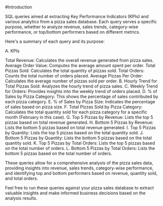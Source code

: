 #Introduction

SQL queries aimed at extracting Key Performance Indicators (KPIs) and various analytics from a pizza sales database. Each query serves a specific purpose, whether to analyze revenue, sales trends, category-wise performance, or top/bottom performers based on different metrics.
 
Here's a summary of each query and its purpose:

A. KPIs

Total Revenue: Calculates the overall revenue generated from pizza sales.
Average Order Value: Computes the average amount spent per order.
Total Pizzas Sold: Calculates the total quantity of pizzas sold.
Total Orders: Counts the total number of orders placed.
Average Pizzas Per Order: Calculates the average number of pizzas sold per order.
B. Hourly Trend for Total Pizzas Sold: Analyzes the hourly trend of pizza sales.
C. Weekly Trend for Orders: Provides insights into the weekly trend of orders placed.
D. % of Sales by Pizza Category: This shows the percentage of sales contributed by each pizza category.
E. % of Sales by Pizza Size: Indicates the percentage of sales based on pizza size.
F. Total Pizzas Sold by Pizza Category: Calculates the total quantity sold for each pizza category for a specific month (February in this case).
G. Top 5 Pizzas by Revenue: Lists the top 5 pizzas based on total revenue generated.
H. Bottom 5 Pizzas by Revenue: Lists the bottom 5 pizzas based on total revenue generated.
I. Top 5 Pizzas by Quantity: Lists the top 5 pizzas based on the total quantity sold.
J. Bottom 5 Pizzas by Quantity: Lists the bottom 5 pizzas based on the total quantity sold.
K. Top 5 Pizzas by Total Orders: Lists the top 5 pizzas based on the total number of orders.
L. Bottom 5 Pizzas by Total Orders: Lists the bottom 5 pizzas based on the total number of orders.

These queries allow for a comprehensive analysis of the pizza sales data, providing insights into revenue, sales trends, category-wise performance, and identifying top and bottom performers based on revenue, quantity sold, and total orders.

Feel free to run these queries against your pizza sales database to extract valuable insights and make informed business decisions based on the analysis results.

